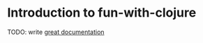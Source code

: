 # Introduction to fun-with-clojure

TODO: write [great documentation](http://jacobian.org/writing/great-documentation/what-to-write/)
